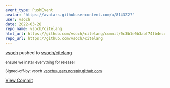 ```yaml
---
event_type: PushEvent
avatar: "https://avatars.githubusercontent.com/u/814322?"
user: vsoch
date: 2022-03-28
repo_name: vsoch/citelang
html_url: https://github.com/vsoch/citelang/commit/0c3b1e0b3abf74fb4ecdecd8edf02b52d9460a8e
repo_url: https://github.com/vsoch/citelang
---
```


<a href='https://github.com/vsoch' target='_blank'>vsoch</a> pushed to <a href='https://github.com/vsoch/citelang' target='_blank'>vsoch/citelang</a>

<small>ensure we install everything for release!

Signed-off-by: vsoch <vsoch@users.noreply.github.com></small>

<a href='https://github.com/vsoch/citelang/commit/0c3b1e0b3abf74fb4ecdecd8edf02b52d9460a8e' target='_blank'>View Commit</a>